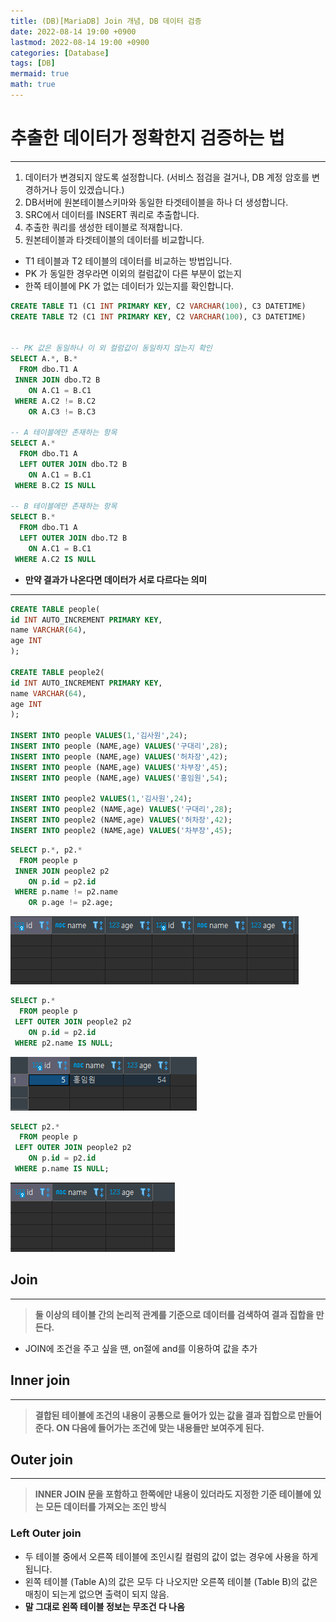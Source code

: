 ```yaml
---
title: (DB)[MariaDB] Join 개념, DB 데이터 검증
date: 2022-08-14 19:00 +0900
lastmod: 2022-08-14 19:00 +0900
categories: [Database]
tags: [DB]
mermaid: true
math: true
---
```


# 추출한 데이터가 정확한지 검증하는 법

---

1. 데이터가 변경되지 않도록 설정합니다. (서비스 점검을 걸거나, DB 계정 암호를 변경하거나 등이 있겠습니다.)
2. DB서버에 원본테이블스키마와 동일한 타겟테이블을 하나 더 생성합니다.
3. SRC에서 데이터를 INSERT 쿼리로 추출합니다.
4. 추출한 쿼리를 생성한 테이블로 적재합니다.
5. 원본테이블과 타겟테이블의 데이터를 비교합니다.

- T1 테이블과 T2 테이블의 데이터를 비교하는 방법입니다.
- PK 가 동일한 경우라면 이외의 컬럼값이 다른 부분이 없는지
- 한쪽 테이블에 PK 가 없는 데이터가 있는지를 확인합니다.

```sql
CREATE TABLE T1 (C1 INT PRIMARY KEY, C2 VARCHAR(100), C3 DATETIME)
CREATE TABLE T2 (C1 INT PRIMARY KEY, C2 VARCHAR(100), C3 DATETIME)
 
 
-- PK 값은 동일하나 이 외 컬럼값이 동일하지 않는지 확인
SELECT A.*, B.*
  FROM dbo.T1 A
 INNER JOIN dbo.T2 B
    ON A.C1 = B.C1
 WHERE A.C2 != B.C2
    OR A.C3 != B.C3
 
-- A 테이블에만 존재하는 항목
SELECT A.*
  FROM dbo.T1 A
  LEFT OUTER JOIN dbo.T2 B
    ON A.C1 = B.C1
 WHERE B.C2 IS NULL

-- B 테이블에만 존재하는 항목
SELECT B.*
  FROM dbo.T1 A
  LEFT OUTER JOIN dbo.T2 B
    ON A.C1 = B.C1
 WHERE A.C2 IS NULL
```

- **만약 결과가 나온다면 데이터가 서로 다르다는 의미**

---

```sql
CREATE TABLE people(
id INT AUTO_INCREMENT PRIMARY KEY,
name VARCHAR(64),
age INT
);

CREATE TABLE people2(
id INT AUTO_INCREMENT PRIMARY KEY,
name VARCHAR(64),
age INT
);

INSERT INTO people VALUES(1,'김사원',24);
INSERT INTO people (NAME,age) VALUES('구대리',28);
INSERT INTO people (NAME,age) VALUES('허차장',42);
INSERT INTO people (NAME,age) VALUES('차부장',45);
INSERT INTO people (NAME,age) VALUES('홍임원',54);

INSERT INTO people2 VALUES(1,'김사원',24);
INSERT INTO people2 (NAME,age) VALUES('구대리',28);
INSERT INTO people2 (NAME,age) VALUES('허차장',42);
INSERT INTO people2 (NAME,age) VALUES('차부장',45);
```

```sql
SELECT p.*, p2.*
  FROM people p
 INNER JOIN people2 p2
    ON p.id = p2.id
 WHERE p.name != p2.name
    OR p.age != p2.age;
```

![Untitled](/assets/img/2022-08-14-infra220814/Untitled.png)

```sql
SELECT p.*
  FROM people p
 LEFT OUTER JOIN people2 p2
    ON p.id = p2.id
 WHERE p2.name IS NULL;
```

![Untitled](/assets/img/2022-08-14-infra220814/Untitled%201.png)

```sql
SELECT p2.*
  FROM people p
 LEFT OUTER JOIN people2 p2
    ON p.id = p2.id
 WHERE p.name IS NULL;
```

![Untitled](/assets/img/2022-08-14-infra220814/Untitled%202.png)

## Join

---

> **둘 이상의 테이블 간의 논리적 관계를 기준으로 데이터를 검색하여 결과 집합을 만든다.**
> 

- JOIN에 조건을 주고 싶을 땐, on절에 and를 이용하여 값을 추가

## Inner join

---

> **결합된 테이블에 조건의 내용이 공통으로 들어가 있는 값을 결과 집합으로 만들어준다. ON 다음에 들어가는 조건에 맞는 내용들만 보여주게 된다.**
> 

## Outer join

---

> **INNER JOIN 문을 포함하고 한쪽에만 내용이 있더라도 지정한 기준 테이블에 있는 모든 데이터를 가져오는 조인 방식**
> 

### Left Outer join
- 두 테이블 중에서 오른쪽 테이블에 조인시킬 컬럼의 값이 없는 경우에 사용을 하게 됩니다.
- 왼쪽 테이블 (Table A)의 값은 모두 다 나오지만 오른쪽 테이블 (Table B)의 값은 매칭이 되는게 없으면 출력이 되지 않음.
- **말 그대로 왼쪽 테이블 정보는 무조건 다 나옴**